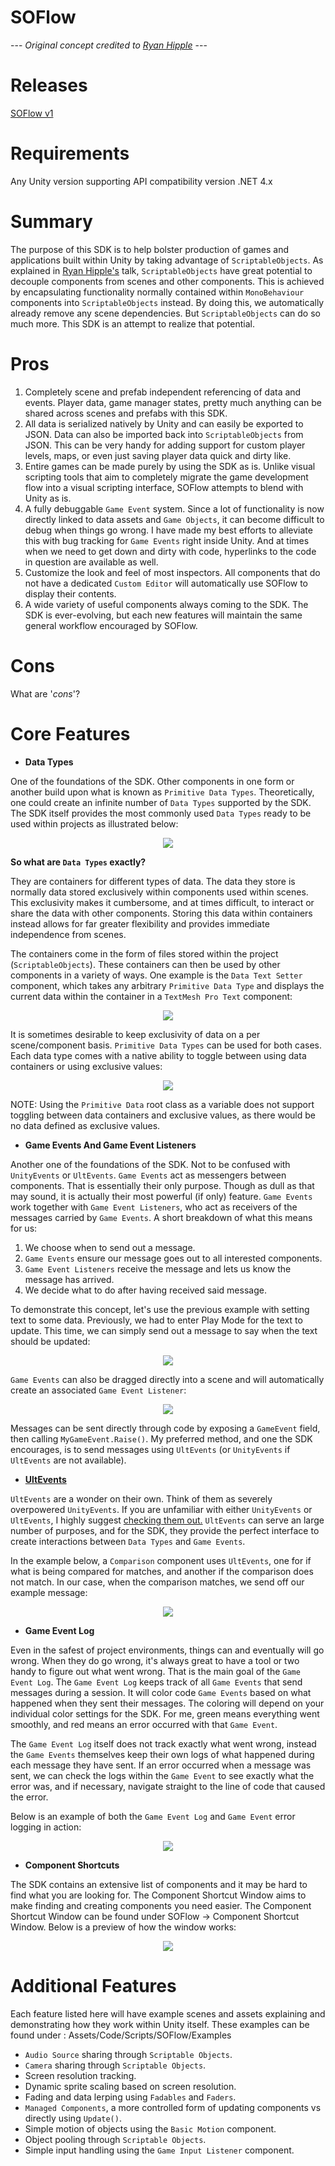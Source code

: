 # SOFlow

--- *Original concept credited to [Ryan Hipple](https://www.youtube.com/watch?v=raQ3iHhE_Kk&t=2s)* --- 

# Releases

[SOFlow v1](https://github.com/BLUDRAG/SOFlow/releases/tag/v1)

# Requirements

Any Unity version supporting API compatibility version .NET 4.x

# Summary

The purpose of this SDK is to help bolster production of games and applications built within Unity by
taking advantage of `ScriptableObjects`. As explained in [Ryan Hipple's](https://www.youtube.com/watch?v=raQ3iHhE_Kk&t=2s) talk, `ScriptableObjects` have great potential to decouple components from
scenes and other components. This is achieved by encapsulating functionality normally contained within
`MonoBehaviour` components into `ScriptableObjects` instead. By doing this, we automatically already
remove any scene dependencies. But `ScriptableObjects` can do so much more. This SDK is an attempt to
realize that potential.

# Pros

1. Completely scene and prefab independent referencing of data and events. Player data, game manager states, pretty much anything can be shared across scenes and prefabs with this SDK.
2. All data is serialized natively by Unity and can easily be exported to JSON. Data can also be imported back into `ScriptableObjects` from JSON. This can be very handy for adding support for custom player levels, maps, or even just saving player data quick and dirty like.
3. Entire games can be made purely by using the SDK as is. Unlike visual scripting tools that aim to completely migrate the game development flow into a visual scripting interface, SOFlow attempts to blend with Unity as is.
4. A fully debuggable `Game Event` system. Since a lot of functionality is now directly linked to data assets and `Game Objects`, it can become difficult to debug when things go wrong. I have made my best efforts to alleviate this with bug tracking for `Game Events` right inside Unity. And at times when we need to get down and dirty with code, hyperlinks to the code in question are available as well.
5. Customize the look and feel of most inspectors. All components that do not have a dedicated `Custom Editor` will automatically use SOFlow to display their contents.
6. A wide variety of useful components always coming to the SDK. The SDK is ever-evolving, but each new features will maintain the same general workflow encouraged by SOFlow.

# Cons

What are '_cons_'?

# Core Features

- **Data Types**

One of the foundations of the SDK. Other components in one form or another build upon what is known as
`Primitive Data Types`. Theoretically, one could create an infinite number of `Data Types` supported by
the SDK. The SDK itself provides the most commonly used `Data Types` ready to be used within projects
as illustrated below:

<p align="center"><img src="https://i.imgur.com/iLdAI2A.gif"></p>

**So what are `Data Types` exactly?**

They are containers for different types of data. The data they store is normally data stored exclusively 
within components used within scenes. This exclusivity makes it cumbersome, and at times difficult, to
interact or share the data with other components. Storing this data within containers instead allows for
far greater flexibility and provides immediate independence from scenes.

The containers come in the form of files stored within the project (`ScriptableObjects`). These containers
can then be used by other components in a variety of ways. One example is the `Data Text Setter` component,
which takes any arbitrary `Primitive Data Type` and displays the current data within the container in a
`TextMesh Pro Text` component:

<p align="center"><img src="https://i.imgur.com/9JbJqnk.gif"></p>

It is sometimes desirable to keep exclusivity of data on a per scene/component basis. `Primitive Data Types`
can be used for both cases. Each data type comes with a native ability to toggle between using data
containers or using exclusive values:

<p align="center"><img src="https://i.imgur.com/wMo2J0c.gif"></p>

NOTE: Using the `Primitive Data` root class as a variable does not support toggling between data containers
and exclusive values, as there would be no data defined as exclusive values.

- **Game Events And Game Event Listeners**

Another one of the foundations of the SDK. Not to be confused with `UnityEvents` or `UltEvents`. `Game
Events` act as messengers between components. That is essentially their only purpose. Though as dull as that
may sound, it is actually their most powerful (if only) feature. `Game Events` work together with
`Game Event Listeners`, who act as receivers of the messages carried by `Game Events`. A short breakdown of
what this means for us:

1. We choose when to send out a message.
2. `Game Events` ensure our message goes out to all interested components.
3. `Game Event Listeners` receive the message and lets us know the message has arrived.
4. We decide what to do after having received said message.

To demonstrate this concept, let's use the previous example with setting text to some data. Previously,
we had to enter Play Mode for the text to update. This time, we can simply send out a message to say when
the text should be updated: 

<p align="center"><img src="https://i.imgur.com/6Z8WeFs.gif"></p>

`Game Events` can also be dragged directly into a scene and will automatically create an associated
`Game Event Listener`: 

<p align="center"><img src="https://i.imgur.com/2fmIFG7.gif"></p>

Messages can be sent directly through code by exposing a `GameEvent` field, then calling `MyGameEvent.Raise()`.
My preferred method, and one the SDK encourages, is to send messages using `UltEvents` (or `UnityEvents` if
`UltEvents` are not available).

- **[UltEvents](https://kybernetikgames.github.io/ultevents/)**

`UltEvents` are a wonder on their own. Think of them as severely overpowered `UnityEvents`. If you are
unfamiliar with either `UnityEvents` or `UltEvents`, I highly suggest [checking them out.](https://www.youtube.com/watch?v=pjWqsFDozSo)
`UltEvents` can serve an large number of purposes, and for the SDK, they provide the perfect interface
to create interactions between `Data Types` and `Game Events`.

In the example below, a `Comparison` component uses `UltEvents`, one for if what is being compared for
matches, and another if the comparison does not match. In our case, when the comparison matches, we
send off our example message:

<p align="center"><img src="https://i.imgur.com/cdM4aFV.gif"></p>

- **Game Event Log**

Even in the safest of project environments, things can and eventually will go wrong. When they do go
wrong, it's always great to have a tool or two handy to figure out what went wrong. That is the main
goal of the `Game Event Log`. The `Game Event Log` keeps track of all `Game Events` that send messages
during a session. It will color code `Game Events` based on what happened when they sent their messages.
The coloring will depend on your individual color settings for the SDK. For me, green means everything
went smoothly, and red means an error occurred with that `Game Event`.

The `Game Event Log` itself does not track exactly what went wrong, instead the `Game Events` themselves
keep their own logs of what happened during each message they have sent. If an error occurred when a
message was sent, we can check the logs within the `Game Event` to see exactly what the error was, and
if necessary, navigate straight to the line of code that caused the error.

Below is an example of both the `Game Event Log` and `Game Event` error logging in action:

<p align="center"><img src="https://i.imgur.com/2tNlx7C.gif"></p>

- **Component Shortcuts**

The SDK contains an extensive list of components and it may be hard to find what you are looking for.
The Component Shortcut Window aims to make finding and creating components you need easier. The
Component Shortcut Window can be found under SOFlow -> Component Shortcut Window. Below is a preview
of how the window works:

<p align="center"><img src="https://i.imgur.com/xSzXcir.gif"></p>

# Additional Features

Each feature listed here will have example scenes and assets explaining and demonstrating how they work
within Unity itself. These examples can be found under : Assets/Code/Scripts/SOFlow/Examples

- `Audio Source` sharing through `Scriptable Objects`.
- `Camera` sharing through `Scriptable Objects`.
- Screen resolution tracking.
- Dynamic sprite scaling based on screen resolution.
- Fading and data lerping using `Fadables` and `Faders`.
- `Managed Components`, a more controlled form of updating components vs directly using `Update()`.
- Simple motion of objects using the `Basic Motion` component.
- Object pooling through `Scriptable Objects`.
- Simple input handling using the `Game Input Listener` component.

